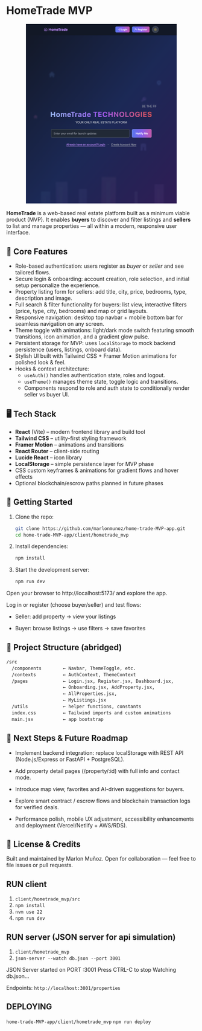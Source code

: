 # HomeTrade MVP

<div align="center">
  <img src="./client//hometrade_mvp//src/assets/HTT_home.png" alt="HomeTrade Logo" width="400"/>
</div>

**HomeTrade** is a web-based real estate platform built as a minimum viable product (MVP). It enables **buyers** to discover and filter listings and **sellers** to list and manage properties — all within a modern, responsive user interface.  

## 🧩 Core Features

- Role-based authentication: users register as *buyer* or *seller* and see tailored flows.  
- Secure login & onboarding: account creation, role selection, and initial setup personalize the experience.  
- Property listing form for sellers: add title, city, price, bedrooms, type, description and image.  
- Full search & filter functionality for buyers: list view, interactive filters (price, type, city, bedrooms) and map or grid layouts.  
- Responsive navigation: desktop top navbar + mobile bottom bar for seamless navigation on any screen.  
- Theme toggle with animations: light/dark mode switch featuring smooth transitions, icon animation, and a gradient glow pulse.  
- Persistent storage for MVP: uses `localStorage` to mock backend persistence (users, listings, onboard data).  
- Stylish UI built with Tailwind CSS + Framer Motion animations for polished look & feel.  
- Hooks & context architecture:  
  - `useAuth()` handles authentication state, roles and logout.  
  - `useTheme()` manages theme state, toggle logic and transitions.  
  - Components respond to role and auth state to conditionally render seller vs buyer UI.  

## 🖥️ Tech Stack

- **React** (Vite) – modern frontend library and build tool  
- **Tailwind CSS** – utility-first styling framework  
- **Framer Motion** – animations and transitions  
- **React Router** – client-side routing  
- **Lucide React** – icon library  
- **LocalStorage** – simple persistence layer for MVP phase  
- CSS custom keyframes & animations for gradient flows and hover effects  
- Optional blockchain/escrow paths planned in future phases  

## 🚀 Getting Started

1. Clone the repo:  
   ```bash
   git clone https://github.com/marlonmunoz/home-trade-MVP-app.git
   cd home-trade-MVP-app/client/hometrade_mvp
   ```
2. Install dependencies:
   ```bash
   npm install
   ```

3. Start the development server:
   ```bash
   npm run dev
   ```
Open your browser to http://localhost:5173/ and explore the app.

Log in or register (choose buyer/seller) and test flows:

* Seller: add property → view your listings

* Buyer: browse listings → use filters → save favorites

## 📂 Project Structure (abridged)
```bash
/src
  /components        ← Navbar, ThemeToggle, etc.
  /contexts          ← AuthContext, ThemeContext
  /pages             ← Login.jsx, Register.jsx, Dashboard.jsx, 
                     ← Onboarding.jsx, AddProperty.jsx, 
                     ← AllProperties.jsx,     
                     ← MyListings.jsx
  /utils             ← helper functions, constants
  index.css          ← Tailwind imports and custom animations
  main.jsx           ← app bootstrap

```
## 🎯 Next Steps & Future Roadmap
* Implement backend integration: replace localStorage with REST API (Node.js/Express or FastAPI + PostgreSQL).

* Add property detail pages (/property/:id) with full info and contact mode.

* Introduce map view, favorites and AI-driven suggestions for buyers.

* Explore smart contract / escrow flows and blockchain transaction logs for verified deals.

* Performance polish, mobile UX adjustment, accessibility enhancements and deployment (Vercel/Netlify + AWS/RDS).

## 📄 License & Credits
Built and maintained by Marlon Muñoz.
Open for collaboration — feel free to file issues or pull requests.






## RUN client
1. `client/hometrade_mvp/src`
2. `npm install`
3. `nvm use 22`
4. `npm run dev`

## RUN server (JSON server for api simulation)
1. `client/hometrade_mvp`
2. `json-server --watch db.json --port 3001`

JSON Server started on PORT :3001
Press CTRL-C to stop
Watching db.json...

Endpoints:
`http://localhost:3001/properties`


## DEPLOYING
`home-trade-MVP-app/client/hometrade_mvp`
`npm run deploy`

